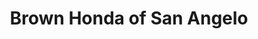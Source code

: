 ---
title: "Brown Honda of San Angelo"
url: /san-angelo/brown-honda-of-san-angelo/
shop: Autohaus
---